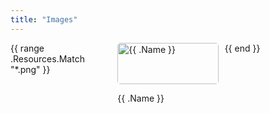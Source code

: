 ```yaml
---
title: "Images"
---
```


<style>
  .image-gallery {
    display: grid;
    grid-template-columns: repeat(auto-fill, minmax(150px, 1fr));
    gap: 10px;
    list-style: none;
    padding: 0;
  }
  .image-gallery img {
    width: 100%;
    height: auto;
    border-radius: 5px;
  }
</style>

<ul class="image-gallery">
  {{ range .Resources.Match "*.png" }}
    <li>
      <img src="{{ .RelPermalink }}" alt="{{ .Name }}" width="200">
      <p>{{ .Name }}</p>
    </li>
  {{ end }}
</ul>
